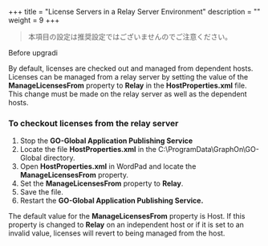 +++
title = "License Servers in a Relay Server Environment"
description = ""
weight = 9
+++

>本項目の設定は推奨設定ではございませんのでご注意ください。

Before upgradi

By default, licenses are checked out and managed from dependent hosts. Licenses can be managed from a relay server by setting the value of the **ManageLicensesFrom** property to **Relay** in the **HostProperties.xml** file. This change must be made on the relay server as well as the dependent hosts.

### To checkout licenses from the relay server

1. Stop the **GO-Global Application Publishing Service**
2. Locate the file **HostProperties.xml** in the C:\ProgramData\GraphOn\GO-Global directory.
3. Open **HostProperties.xml** in WordPad and locate the **ManageLicensesFrom** property.
4. Set the **ManageLicensesFrom** property to **Relay**.
5. Save the file.
6. Restart the **GO-Global Application Publishing Service.**

The default value for the **ManageLicensesFrom** property is Host. If this property is changed to **Relay** on an independent host or if it is set to an invalid value, licenses will revert to being managed from the host.
